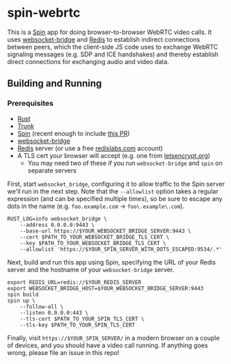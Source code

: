 # spin-webrtc

This is a [Spin](https://github.com/fermyon/spin) app for doing
browser-to-browser WebRTC video calls.  It uses
[websocket-bridge](https://github.com/fermyon/websocket-bridge) and
[Redis](https://redis.io) to establish indirect connections between peers, which
the client-side JS code uses to exchange WebRTC signaling messages (e.g. SDP and
ICE handshakes) and thereby establish direct connections for exchanging audio
and video data.

## Building and Running

### Prerequisites

- [Rust](https://rustup.rs/)
- [Trunk](https://trunkrs.dev/#getting-started)
- [Spin](https://github.com/fermyon/spin) (recent enough to include [this PR](https://github.com/fermyon/spin/pull/915))
- [websocket-bridge](https://github.com/fermyon/websocket-bridge)
- [Redis](https://redis.io/) server (or use a free [redislabs.com](https://redislabs.com) account)
- A TLS cert your browser will accept (e.g. one from [letsencrypt.org](https://letsencrypt.org))
    - You may need two of these if you run `websocket-bridge` and `spin` on separate servers

First, start `websocket_bridge`, configuring it to allow traffic to the Spin
server we'll run in the next step.  Note that the `--allowlist` option takes a
regular expression (and can be specified multiple times), so be sure to escape
any dots in the name (e.g. `foo.example.com` -> `foo\.example\.com`).

```
RUST_LOG=info websocket_bridge \
    --address 0.0.0.0:9443 \
    --base-url https://$YOUR_WEBSOCKET_BRIDGE_SERVER:9443 \
    --cert $PATH_TO_YOUR_WEBSOCKET_BRIDGE_TLS_CERT \
    --key $PATH_TO_YOUR_WEBSOCKET_BRIDGE_TLS_CERT \
    --allowlist 'https://$YOUR_SPIN_SERVER_WITH_DOTS_ESCAPED:9534/.*'
```

Next, build and run this app using Spin, specifying the URL of your Redis
server and the hostname of your `websocket-bridge` server.

```
export REDIS_URL=redis://$YOUR_REDIS_SERVER
export WEBSOCKET_BRIDGE_HOST=$YOUR_WEBSOCKET_BRIDGE_SERVER:9443
spin build
spin up \
    --follow-all \
    --listen 0.0.0.0:443 \
    --tls-cert $PATH_TO_YOUR_SPIN_TLS_CERT \
    --tls-key $PATH_TO_YOUR_SPIN_TLS_CERT
```

Finally, visit `https://$YOUR_SPIN_SERVER/` in a modern browser on a couple of
devices, and you should have a video call running.  If anything goes wrong,
please file an issue in this repo!
